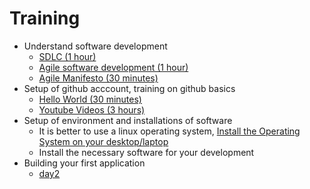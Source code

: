 # Training 

* Understand software development
  - [SDLC (1 hour)](https://en.wikipedia.org/wiki/Systems_development_life_cycle) 
  - [Agile software development (1 hour)](https://en.wikipedia.org/wiki/Agile_software_development)
  - [Agile Manifesto (30 minutes)](http://agilemanifesto.org/)
* Setup of github acccount, training on github basics
  - [Hello World (30 minutes)](https://guides.github.com/activities/hello-world/)
  - [Youtube Videos (3 hours)](https://www.youtube.com/watch?v=8r_IErxmoUc&list=PL1F56EA413018EEE1&index=1)
* Setup of environment and installations of software 
  - It is better to use a linux operating system, [Install the Operating System on your desktop/laptop](http://www.ubuntu.com/download/desktop/install-ubuntu-desktop)
  - Install the necessary software for your development
* Building your first application
  - [day2](https://github.com/sdonapar/job_training/blob/master/day2.md)

